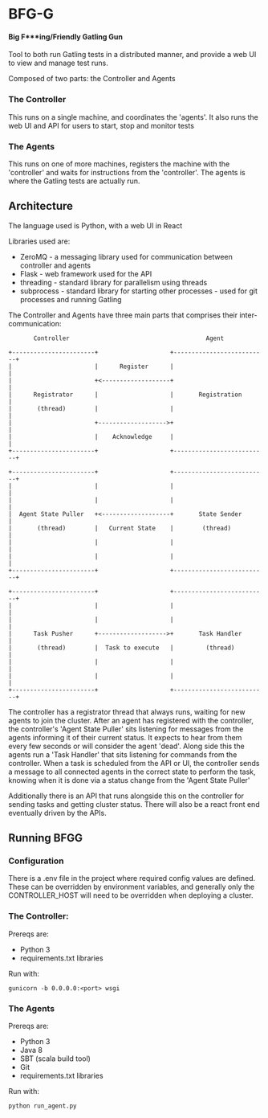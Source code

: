 # BFG-G
#### Big F***ing/Friendly Gatling Gun

Tool to both run Gatling tests in a distributed manner,
and provide a web UI to view and manage test runs.

Composed of two parts: the Controller and Agents

### The Controller

This runs on a single machine, and coordinates the 'agents'. It also runs the web UI and API for users to start, stop and monitor tests

### The Agents

This runs on one of more machines, registers the machine with the 'controller' and waits for instructions from the 'controller'.
The agents is where the Gatling tests are actually run.

## Architecture

The language used is Python, with a web UI in React


Libraries used are:
* ZeroMQ - a messaging library used for communication between controller and agents
* Flask - web framework used for the API
* threading - standard library for parallelism using threads
* subprocess - standard library for starting other processes - used for git processes and running Gatling

The Controller and Agents have three main parts that comprises their inter-communication:

```
       Controller                                      Agent

+-----------------------+                    +--------------------------+
|                       |      Register      |                          |
|                       +<-------------------+                          |
|      Registrator      |                    |       Registration       |
|       (thread)        |                    |                          |
|                       +------------------->+                          |
|                       |    Acknowledge     |                          |
+-----------------------+                    +--------------------------+

+-----------------------+                    +--------------------------+
|                       |                    |                          |
|                       |                    |                          |
|  Agent State Puller   +<-------------------+       State Sender       |
|       (thread)        |   Current State    |        (thread)          |
|                       |                    |                          |
|                       |                    |                          |
+-----------------------+                    +--------------------------+

+-----------------------+                    +--------------------------+
|                       |                    |                          |
|                       |                    |                          |
|      Task Pusher      +------------------->+       Task Handler       |
|       (thread)        |  Task to execute   |         (thread)         |
|                       |                    |                          |
|                       |                    |                          |
+-----------------------+                    +--------------------------+

```

The controller has a registrator thread that always runs, waiting for new agents to join the cluster.
After an agent has registered with the controller, the controller's 'Agent State Puller' sits listening for messages from the agents informing it
of their current status. It expects to hear from them every few seconds or will consider the agent 'dead'.
Along side this the agents run a 'Task Handler' that sits listening for commands from the controller. When a task is scheduled from the API or UI,
the controller sends a message to all connected agents in the correct state to perform the task, knowing when it is done via a status change from the 'Agent State Puller'

Additionally there is an API that runs alongside this on the controller for sending tasks and getting cluster status.
There will also be a react front end eventually driven by the APIs.

## Running BFGG

### Configuration

There is a .env file in the project where required config values are defined.
These can be overridden by environment variables, and generally only the CONTROLLER_HOST will need to be overridden when deploying a cluster.

### The Controller:

Prereqs are:
* Python 3
* requirements.txt libraries

Run with:

`gunicorn -b 0.0.0.0:<port> wsgi`


### The Agents

Prereqs are:
* Python 3
* Java 8
* SBT (scala build tool)
* Git
* requirements.txt libraries

Run with:

`python run_agent.py`


